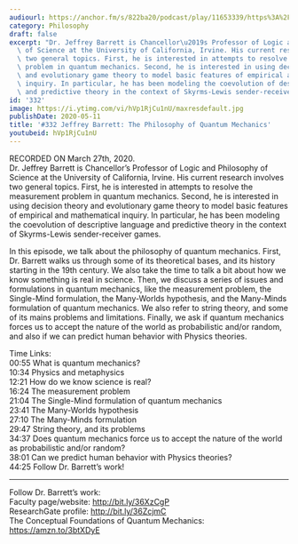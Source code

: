 ```yaml
---
audiourl: https://anchor.fm/s/822ba20/podcast/play/11653339/https%3A%2F%2Fd3ctxlq1ktw2nl.cloudfront.net%2Fproduction%2F2020-2-28%2F59678249-44100-2-b2da15a69124.m4a
category: Philosophy
draft: false
excerpt: "Dr. Jeffrey Barrett is Chancellor\u2019s Professor of Logic and Philosophy\
  \ of Science at the University of California, Irvine. His current research involves\
  \ two general topics. First, he is interested in attempts to resolve the measurement\
  \ problem in quantum mechanics. Second, he is interested in using decision theory\
  \ and evolutionary game theory to model basic features of empirical and mathematical\
  \ inquiry. In particular, he has been modeling the coevolution of descriptive language\
  \ and predictive theory in the context of Skyrms-Lewis sender-receiver games. "
id: '332'
image: https://i.ytimg.com/vi/hVp1RjCu1nU/maxresdefault.jpg
publishDate: 2020-05-11
title: '#332 Jeffrey Barrett: The Philosophy of Quantum Mechanics'
youtubeid: hVp1RjCu1nU
---
```

<div class="timelinks">

RECORDED ON March 27th, 2020.  
Dr. Jeffrey Barrett is Chancellor’s Professor of Logic and Philosophy of Science at the University of California, Irvine. His current research involves two general topics. First, he is interested in attempts to resolve the measurement problem in quantum mechanics. Second, he is interested in using decision theory and evolutionary game theory to model basic features of empirical and mathematical inquiry. In particular, he has been modeling the coevolution of descriptive language and predictive theory in the context of Skyrms-Lewis sender-receiver games. 

In this episode, we talk about the philosophy of quantum mechanics. First, Dr. Barrett walks us through some of its theoretical bases, and its history starting in the 19th century. We also take the time to talk a bit about how we know something is real in science. Then, we discuss a series of issues and formulations in quantum mechanics, like the measurement problem, the Single-Mind formulation, the Many-Worlds hypothesis, and the Many-Minds formulation of quantum mechanics. We also refer to string theory, and some of its mains problems and limitations. Finally, we ask if quantum mechanics forces us to accept the nature of the world as probabilistic and/or random, and also if we can predict human behavior with Physics theories.

Time Links:  
<time>00:55</time> What is quantum mechanics?  
<time>10:34</time> Physics and metaphysics  
<time>12:21</time> How do we know science is real?  
<time>16:24</time> The measurement problem  
<time>21:04</time> The Single-Mind formulation of quantum mechanics  
<time>23:41</time> The Many-Worlds hypothesis  
<time>27:10</time> The Many-Minds formulation  
<time>29:47</time> String theory, and its problems  
<time>34:37</time> Does quantum mechanics force us to accept the nature of the world as probabilistic and/or random?  
<time>38:01</time> Can we predict human behavior with Physics theories?  
<time>44:25</time> Follow Dr. Barrett’s work!

---

Follow Dr. Barrett’s work:  
Faculty page/website: http://bit.ly/36XzCgP  
ResearchGate profile: http://bit.ly/36ZcjmC  
The Conceptual Foundations of Quantum Mechanics: https://amzn.to/3btXDyE
</div>

